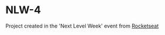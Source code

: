 # NLW-4
Project created in the 'Next Level Week' event from [Rocketseat](https://rocketseat.com.br/)
